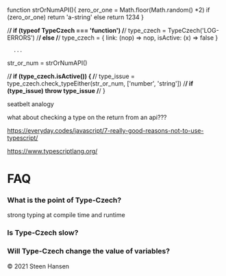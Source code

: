 




function strOrNumAPI(){
  zero_or_one = Math.floor(Math.random() *2)
  if (zero_or_one)
    return 'a-string'
  else
    return 1234
}

/**/  if (typeof TypeCzech === 'function')
/**/    type_czech = TypeCzech('LOG-ERRORS')
/**/  else
/**/    type_czech = { link: (nop) => nop, isActive: (x) => false }

      ...

str_or_num = strOrNumAPI()

/**/  if (type_czech.isActive()) {
/**/    type_issue = type_czech.check_typeEither(str_or_num, ['number', 'string'])
/**/    if (type_issue) throw type_issue
/**/  }






seatbelt analogy

what about checking a type on the return from an api???




https://everyday.codes/javascript/7-really-good-reasons-not-to-use-typescript/

https://www.typescriptlang.org/
# FAQ

### What is the point of Type-Czech?

strong typing at compile time and runtime

### Is Type-Czech slow?


### Will Type-Czech change the value of variables?





&copy; 2021 Steen Hansen


